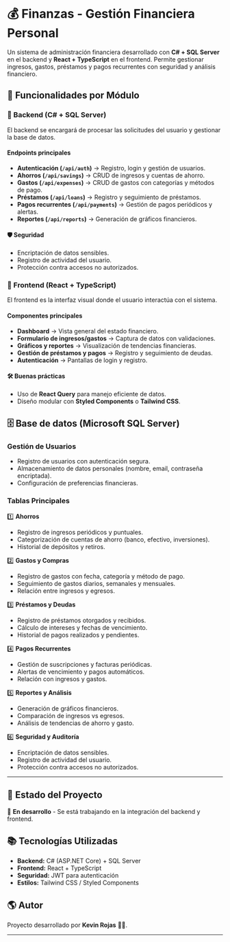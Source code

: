 # 💰 Finanzas - Gestión Financiera Personal

Un sistema de administración financiera desarrollado con **C# + SQL Server** en el backend y **React + TypeScript** en el frontend. Permite gestionar ingresos, gastos, préstamos y pagos recurrentes con seguridad y análisis financiero.

## 🚀 Funcionalidades por Módulo

### 🔹 Backend (C# + SQL Server)
El backend se encargará de procesar las solicitudes del usuario y gestionar la base de datos.

#### **Endpoints principales**
- **Autenticación (`/api/auth`)** → Registro, login y gestión de usuarios.
- **Ahorros (`/api/savings`)** → CRUD de ingresos y cuentas de ahorro.
- **Gastos (`/api/expenses`)** → CRUD de gastos con categorías y métodos de pago.
- **Préstamos (`/api/loans`)** → Registro y seguimiento de préstamos.
- **Pagos recurrentes (`/api/payments`)** → Gestión de pagos periódicos y alertas.
- **Reportes (`/api/reports`)** → Generación de gráficos financieros.

#### **🛡️ Seguridad**
- Encriptación de datos sensibles.
- Registro de actividad del usuario.
- Protección contra accesos no autorizados.

### 🎨 Frontend (React + TypeScript)
El frontend es la interfaz visual donde el usuario interactúa con el sistema.

#### **Componentes principales**
- **Dashboard** → Vista general del estado financiero.
- **Formulario de ingresos/gastos** → Captura de datos con validaciones.
- **Gráficos y reportes** → Visualización de tendencias financieras.
- **Gestión de préstamos y pagos** → Registro y seguimiento de deudas.
- **Autenticación** → Pantallas de login y registro.

#### **🛠️ Buenas prácticas**
- Uso de **React Query** para manejo eficiente de datos.
- Diseño modular con **Styled Components** o **Tailwind CSS**.


## 🗄️ Base de datos (Microsoft SQL Server)

### **Gestión de Usuarios**
- Registro de usuarios con autenticación segura.
- Almacenamiento de datos personales (nombre, email, contraseña encriptada).
- Configuración de preferencias financieras.

### **Tablas Principales**
1️⃣ **Ahorros**
- Registro de ingresos periódicos y puntuales.
- Categorización de cuentas de ahorro (banco, efectivo, inversiones).
- Historial de depósitos y retiros.

2️⃣ **Gastos y Compras**
- Registro de gastos con fecha, categoría y método de pago.
- Seguimiento de gastos diarios, semanales y mensuales.
- Relación entre ingresos y egresos.

3️⃣ **Préstamos y Deudas**
- Registro de préstamos otorgados y recibidos.
- Cálculo de intereses y fechas de vencimiento.
- Historial de pagos realizados y pendientes.

4️⃣ **Pagos Recurrentes**
- Gestión de suscripciones y facturas periódicas.
- Alertas de vencimiento y pagos automáticos.
- Relación con ingresos y gastos.

5️⃣ **Reportes y Análisis**
- Generación de gráficos financieros.
- Comparación de ingresos vs egresos.
- Análisis de tendencias de ahorro y gasto.

6️⃣ **Seguridad y Auditoría**
- Encriptación de datos sensibles.
- Registro de actividad del usuario.
- Protección contra accesos no autorizados.

---

## 🎯 Estado del Proyecto
📌 **En desarrollo** - Se está trabajando en la integración del backend y frontend.

## 📚 Tecnologías Utilizadas
- **Backend:** C# (ASP.NET Core) + SQL Server
- **Frontend:** React + TypeScript
- **Seguridad:** JWT para autenticación
- **Estilos:** Tailwind CSS / Styled Components

## 🌎 Autor
Proyecto desarrollado por **Kevin Rojas** 👨‍💻.

---
